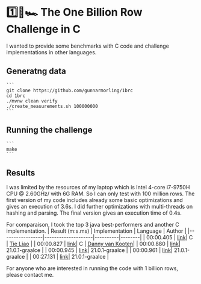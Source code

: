 # 1️⃣🐝🏎️ The One Billion Row Challenge in C
I wanted to provide some benchmarks with C code and challenge implementations in other languages.

## Generatng data
    ```
    git clone https://github.com/gunnarmorling/1brc
    cd 1brc
    ./mvnw clean verify
    ./create_measurements.sh 100000000
    ```

## Running the challenge
    ```
    make
    ```

## Results
I was limited by the resources of my laptop which is Intel 4-core i7-9750H CPU @ 2.60GHz/ with 6G RAM. So I can only test with 100 million rows.
The first version of my code includes already some basic optimizations and gives an execution of 3.6s. I did further optimizations with multi-threads
on hashing and parsing. The final version gives an execution time of 0.4s.

For comparaison, I took the top 3 java best-performers and another C implementation.
| Result (m:s.ms) | Implementation     | Language | Author |
|-----------------|--------------------|----------|--------|
|       00:00.405 | [link](https://github.com/tieliao/1brc)| C | [Tie Liao](https://github.com/tieliao) |
|       00:00.827 | [link](https://github.com/dannyvankooten/1brc)| C | [Danny van Kooten](https://github.com/dannyvankooten)|
|       00:00.880 | [link](https://github.com/gunnarmorling/1brc/blob/main/src/main/java/dev/morling/onebrc/CalculateAverage_artsiomkorzun.java)| 21.0.1-graalce  |
|       00:00.945 | [link](https://github.com/gunnarmorling/1brc/blob/main/src/main/java/dev/morling/onebrc/CalculateAverage_thomaswue.java)| 21.0.1-graalce |
|       00:00.961 | [link](https://github.com/gunnarmorling/1brc/blob/main/src/main/java/dev/morling/onebrc/CalculateAverage_jerrinot.java)| 21.0.1-graalce   |
|       00:27.131 | [link](https://github.com/gunnarmorling/1brc/blob/main/src/main/java/dev/morling/onebrc/CalculateAverage_baseline.java)| 21.0.1-graalce  |

For anyone who are interested in running the code with 1 billion rows, please contact me.
